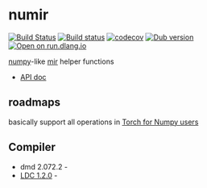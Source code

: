 # numir

[![Build Status](https://travis-ci.org/libmir/numir.svg?branch=v0.0.1)](https://travis-ci.org/libmir/numir)
[![Build status](https://ci.appveyor.com/api/projects/status/0guw45u1c27coo4l?svg=true)](https://ci.appveyor.com/project/ShigekiKarita/numir-f7jog)
[![codecov](https://codecov.io/gh/libmir/numir/branch/master/graph/badge.svg)](https://codecov.io/gh/libmir/numir)
[![Dub version](https://img.shields.io/dub/v/numir.svg)](https://code.dlang.org/packages/numir)
[![Open on run.dlang.io](https://img.shields.io/badge/run.dlang.io-open-blue.svg)](https://run.dlang.io/gist/671587b1452b916dc68dddd1cf507efb?compiler=ldc&args=-release)

[numpy](http://www.numpy.org)-like [mir](https://github.com/libmir) helper functions

+ [API doc](https://libmir.github.io/numir/index.html)

## roadmaps

basically support all operations in [Torch for Numpy users](https://github.com/torch/torch7/wiki/Torch-for-Numpy-users)

## Compiler

+ dmd 2.072.2 -
+ [LDC 1.2.0](https://github.com/ldc-developers/ldc/releases/tag/v1.2.0) -

